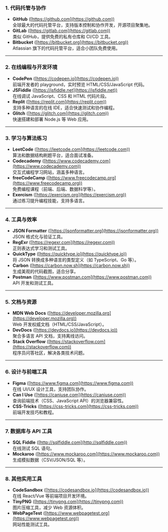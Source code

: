 

### **1. 代码托管与协作**
- **GitHub** ([https://github.com](https://github.com))  
  全球最大的代码托管平台，支持版本控制和协作开发，开源项目聚集地。
- **GitLab** ([https://gitlab.com](https://gitlab.com))  
  类似 GitHub，提供免费的私有仓库和 CI/CD 工具。
- **Bitbucket** ([https://bitbucket.org](https://bitbucket.org))  
  Atlassian 旗下的代码托管平台，适合小团队免费使用。

---

### **2. 在线编程与开发环境**
- **CodePen** ([https://codepen.io](https://codepen.io))  
  前端开发者的 playground，实时预览 HTML/CSS/JavaScript 代码。
- **JSFiddle** ([https://jsfiddle.net](https://jsfiddle.net))  
  在线调试 JavaScript、CSS 和 HTML 代码片段。
- **Replit** ([https://replit.com](https://replit.com))  
  支持多种语言的在线 IDE，适合快速测试和协作编程。
- **Glitch** ([https://glitch.com](https://glitch.com))  
  快速搭建和部署 Node.js 等 Web 应用。

---

### **3. 学习与算法练习**
- **LeetCode** ([https://leetcode.com](https://leetcode.com))  
  算法和数据结构刷题平台，适合面试准备。
- **Codecademy** ([https://www.codecademy.com](https://www.codecademy.com))  
  交互式编程学习网站，涵盖多种语言。
- **freeCodeCamp** ([https://www.freecodecamp.org](https://www.freecodecamp.org))  
  免费编程课程（前端、后端、数据科学等）。
- **Exercism** ([https://exercism.org](https://exercism.org))  
  通过练习提升编程技能，支持多语言。

---

### **4. 工具与效率**
- **JSON Formatter** ([https://jsonformatter.org](https://jsonformatter.org))  
  JSON 格式化与验证工具。
- **RegExr** ([https://regexr.com](https://regexr.com))  
  正则表达式学习和测试工具。
- **QuickType** ([https://quicktype.io](https://quicktype.io))  
  将 JSON 转换成多种语言的类型定义（如 TypeScript、Go 等）。
- **Carbon** ([https://carbon.now.sh](https://carbon.now.sh))  
  生成美观的代码截图，适合分享。
- **Postman** ([https://www.postman.com](https://www.postman.com))  
  API 开发和测试工具。

---

### **5. 文档与资源**
- **MDN Web Docs** ([https://developer.mozilla.org](https://developer.mozilla.org))  
  Web 开发权威文档（HTML/CSS/JavaScript）。
- **DevDocs** ([https://devdocs.io](https://devdocs.io))  
  聚合多语言 API 文档，支持离线访问。
- **Stack Overflow** ([https://stackoverflow.com](https://stackoverflow.com))  
  程序员问答社区，解决各类技术问题。

---

### **6. 设计与前端工具**
- **Figma** ([https://www.figma.com](https://www.figma.com))  
  在线 UI/UX 设计工具，支持团队协作。
- **Can I Use** ([https://caniuse.com](https://caniuse.com))  
  查询前端技术（CSS、JavaScript API）的浏览器兼容性。
- **CSS-Tricks** ([https://css-tricks.com](https://css-tricks.com))  
  前端开发技巧和教程。

---

### **7. 数据库与 API 工具**
- **SQL Fiddle** ([http://sqlfiddle.com](http://sqlfiddle.com))  
  在线测试 SQL 语句。
- **Mockaroo** ([https://www.mockaroo.com](https://www.mockaroo.com))  
  生成模拟数据（CSV/JSON/SQL 等）。

---

### **8. 其他实用工具**
- **CodeSandbox** ([https://codesandbox.io](https://codesandbox.io))  
  在线 React/Vue 等前端项目开发环境。
- **TinyPNG** ([https://tinypng.com](https://tinypng.com))  
  图片压缩工具，减少 Web 资源体积。
- **WebPageTest** ([https://www.webpagetest.org](https://www.webpagetest.org))  
  网站性能测试工具。
